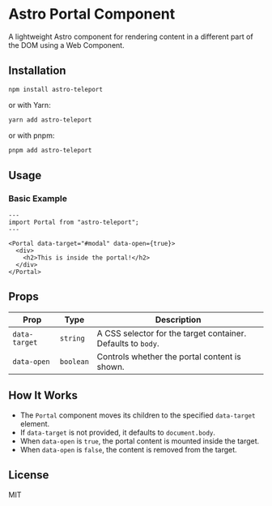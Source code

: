 # Astro Portal Component

A lightweight Astro component for rendering content in a different part of the DOM using a Web Component.

## Installation

```sh
npm install astro-teleport
```

or with Yarn:

```sh
yarn add astro-teleport
```

or with pnpm:

```sh
pnpm add astro-teleport
```

## Usage

### Basic Example

```astro
---
import Portal from "astro-teleport";
---

<Portal data-target="#modal" data-open={true}>
  <div>
    <h2>This is inside the portal!</h2>
  </div>
</Portal>
```

## Props

| Prop         | Type    | Description                                            |
|-------------|--------|--------------------------------------------------------|
| `data-target` | `string` | A CSS selector for the target container. Defaults to `body`. |
| `data-open`  | `boolean` | Controls whether the portal content is shown.         |

## How It Works

- The `Portal` component moves its children to the specified `data-target` element.
- If `data-target` is not provided, it defaults to `document.body`.
- When `data-open` is `true`, the portal content is mounted inside the target.
- When `data-open` is `false`, the content is removed from the target.


## License

MIT

